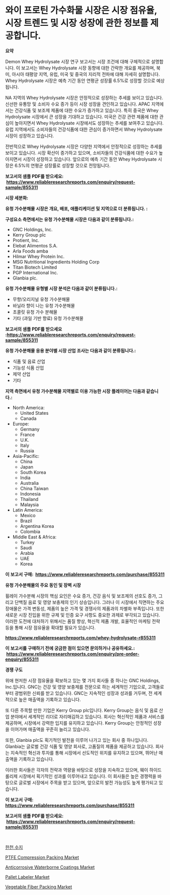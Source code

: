 <p><h1>와이 프로틴 가수화물 시장은 시장 점유율, 시장 트렌드 및 시장 성장에 관한 정보를 제공합니다.</h1></p><p><strong>요약</strong></p>
<p><p>Demon Whey Hydrolysate 시장 연구 보고서는 시장 조건에 대해 구체적으로 설명합니다. 이 보고서는 Whey Hydrolysate 시장 동향에 대한 간략한 개요를 제공하며, 북미, 아시아 태평양 지역, 유럽, 미국 및 중국의 지리적 전파에 대해 자세히 설명합니다. Whey Hydrolysate 시장은 예측 기간 동안 연평균 성장률 6.5%로 성장할 것으로 예상됩니다.</p><p>NA 지역의 Whey Hydrolysate 시장은 안정적으로 성장하는 추세를 보이고 있습니다. 신선한 유통망 및 소비자 수요 증가 등이 시장 성장을 견인하고 있습니다. APAC 지역에서는 건강식품 및 보조제 제품에 대한 수요가 증가하고 있습니다. 특히 중국은 Whey Hydrolysate 시장에서 큰 성장을 기대하고 있습니다. 미국은 건강 관련 제품에 대한 관심이 높아지면서 Whey Hydrolysate 시장에서도 성장하는 추세를 보여주고 있습니다. 유럽 지역에서도 소비자들의 건강식품에 대한 관심이 증가하면서 Whey Hydrolysate 시장이 성장하고 있습니다.</p><p>전반적으로 Whey Hydrolysate 시장은 다양한 지역에서 안정적으로 성장하는 추세를 보이고 있습니다. 시장 확산이 증가하고 있으며, 소비자들의 건강식품에 대한 수요가 높아지면서 시장이 성장하고 있습니다. 앞으로의 예측 기간 동안 Whey Hydrolysate 시장은 6.5%의 연평균 성장률로 성장할 것으로 전망됩니다.</p></p>
<p><strong>보고서의 샘플 PDF를 받으세요: &nbsp;<a href="https://www.reliableresearchreports.com/enquiry/request-sample/855311">https://www.reliableresearchreports.com/enquiry/request-sample/855311</a></strong></p>
<p><strong>시장 세분화:</strong></p>
<p><strong> 유청 가수분해물 시장은 개요, 배포, 애플리케이션 및 지역으로 더 분류됩니다. :</strong></p>
<p><strong>구성요소 측면에서는 유청 가수분해물 시장은 다음과 같이 분류됩니다.:</strong></p>
<p><ul><li>GNC Holdings, Inc.</li><li>Kerry Group plc</li><li>Protient, Inc.</li><li>Elebat Alimentos S.A.</li><li>Arla Foods amba</li><li>Hilmar Whey Protein Inc.</li><li>MSG Nutritional Ingredients Holding Corp</li><li>Titan Biotech Limited</li><li>PGP International Inc.</li><li>Glanbia plc.</li></ul></p>
<p><strong> 유청 가수분해물 유형별 시장 분석은 다음과 같이 분류됩니다.:</strong></p>
<p><ul><li>무향/오리지널 유청 가수분해물</li><li>바닐라 향이 나는 유청 가수분해물</li><li>초콜릿 유청 가수 분해물</li><li>기타 (과일 기반 향료) 유청 가수분해물</li></ul></p>
<p><strong>보고서의 샘플 PDF를 받으세요 :<a href="https://www.reliableresearchreports.com/enquiry/request-sample/855311">https://www.reliableresearchreports.com/enquiry/request-sample/855311</a></strong></p>
<p><strong> 유청 가수분해물 응용 분야별 시장 산업 조사는 다음과 같이 분류됩니다.:</strong></p>
<p><ul><li>식품 및 음료 산업</li><li>기능성 식품 산업</li><li>제약 산업</li><li>기타</li></ul></p>
<p><strong>지역 측면에서 유청 가수분해물 지역별로 이용 가능한 시장 플레이어는 다음과 같습니다.:</strong></p>
<p><ul>
    <li>
        North America:
        <ul>
            <li>United States</li>
            <li>Canada</li>
        </ul>
    </li>
    <li>
        Europe:
        <ul>
            <li>Germany</li>
            <li>France</li>
            <li>U.K.</li>
            <li>Italy</li>
            <li>Russia</li>
        </ul>
    </li>
    <li>
        Asia-Pacific:
        <ul>
            <li>China</li>
            <li>Japan</li>
            <li>South Korea</li>
            <li>India</li>
            <li>Australia</li>
            <li>China Taiwan</li>
            <li>Indonesia</li>
            <li>Thailand</li>
            <li>Malaysia</li>
        </ul>
    </li>
    <li>
        Latin America:
        <ul>
            <li>Mexico</li>
            <li>Brazil</li>
            <li>Argentina Korea</li>
            <li>Colombia</li>
        </ul>
    </li>
    <li>
        Middle East & Africa:
        <ul>
            <li>Turkey</li>
            <li>Saudi</li>
            <li>Arabia</li>
            <li>UAE</li>
            <li>Korea</li>
        </ul>
    </li>
    </ul></p>
<p><strong>이 보고서 구매: &nbsp;<a href="https://www.reliableresearchreports.com/purchase/855311">https://www.reliableresearchreports.com/purchase/855311</a></strong></p>
<p><strong>유청 가수분해물의 주요 동인 및 장벽 시장</strong></p>
<p><p>휠레이 가수분해 시장의 핵심 요인은 수요 증가, 건강 음식 및 보조제의 선호도 증가, 그리고 단백질 음료 및 영양 보충제의 인기 상승입니다. 그러나 이 시장에서 직면하는 주요 장애물은 가격 변동성, 제품의 높은 가격 및 경쟁사의 제품과의 차별화 부족입니다. 또한 새로운 시장 진입을 위한 규제 및 인증 요구 사항도 중요한 과제로 부각되고 있습니다. 이러한 도전에 대처하기 위해서는 품질 향상, 혁신적 제품 개발, 효율적인 마케팅 전략 등을 통해 시장 점유율을 확대할 필요가 있습니다.</p></p>
<p><strong><a href="https://www.reliableresearchreports.com/whey-hydrolysate-r855311">https://www.reliableresearchreports.com/whey-hydrolysate-r855311</a></strong></p>
<p><strong>이 보고서를 구매하기 전에 궁금한 점이 있으면 문의하거나 공유하세요.: &nbsp;<a href="https://www.reliableresearchreports.com/enquiry/pre-order-enquiry/855311">https://www.reliableresearchreports.com/enquiry/pre-order-enquiry/855311</a></strong></p>
<p><strong>경쟁 구도</strong></p>
<p><p>위애 현저한 시장 점유율을 확보하고 있는 몇 가지 회사들 중 하나는 GNC Holdings, Inc.입니다. GNC는 건강 및 영양 보충제를 전문으로 하는 세계적인 기업으로, 고객들로부터 광범위한 신뢰를 받고 있습니다. GNC는 지속적인 성장과 성과를 거두며, 전 세계적으로 높은 매출액을 기록하고 있습니다.</p><p>또 다른 주목할 만한 기업은 Kerry Group plc입니다. Kerry Group는 음식 및 음료 산업 분야에서 세계적인 리더로 자리매김하고 있습니다. 회사는 혁신적인 제품과 서비스를 제공하며, 시장에서 강력한 입지를 유지하고 있습니다. Kerry Group는 안정적인 성장을 이어가며 매출액을 꾸준히 늘리고 있습니다.</p><p>또한, Glanbia plc도 획기적인 발전을 이루어 나가고 있는 회사 중 하나입니다. Glanbia는 글로벌 건강 식품 및 영양 회사로, 고품질의 제품을 제공하고 있습니다. 회사는 지속적인 혁신과 투자를 통해 시장에서 선도적인 위치를 유지하고 있으며, 뛰어난 매출액을 기록하고 있습니다.</p><p>이러한 회사들은 각자의 전략과 역량을 바탕으로 성장을 지속하고 있으며, 웨이 하이드롤리제 시장에서 획기적인 성과를 이루어내고 있습니다. 이 회사들은 높은 경쟁력을 바탕으로 글로벌 시장에서 주목을 받고 있으며, 앞으로의 발전 가능성도 높게 평가되고 있습니다.</p></p>
<p><strong>이 보고서 구매: &nbsp; <a href="https://www.reliableresearchreports.com/purchase/855311">https://www.reliableresearchreports.com/purchase/855311</a></strong></p>
<p><strong>보고서의 샘플 PDF를 받으세요: &nbsp;<a href="https://www.reliableresearchreports.com/enquiry/request-sample/855311">https://www.reliableresearchreports.com/enquiry/request-sample/855311</a></strong><strong></strong></p>
<p>&nbsp;</p>
<p><p><a href="https://github.com/KellyLyncyh543964/Market-Research-Report-List-1/blob/main/566736927700.md">한천 수지</a></p><p><a href="https://issuu.com/reportprime-2/docs/ptfe-compression-packing-market-size-2030.pptx">PTFE Compression Packing Market</a></p><p><a href="https://www.linkedin.com/pulse/anticorrosive-waterborne-coatings-market-analysis-sze-forecasted-colke?trackingId=qZ2Y8pDwi%2Fl6JQ3VR9m6OA%3D%3D">Anticorrosive Waterborne Coatings Market</a></p><p><a href="https://view.publitas.com/reportprime-1/pallet-labeler-market-analysis-and-sze-forecasted-for-period-from-2024-to-2031/">Pallet Labeler Market</a></p><p><a href="https://issuu.com/reportprime-2/docs/vegetable-fiber-packing-market-size-2030.pptx">Vegetable Fiber Packing Market</a></p></p>